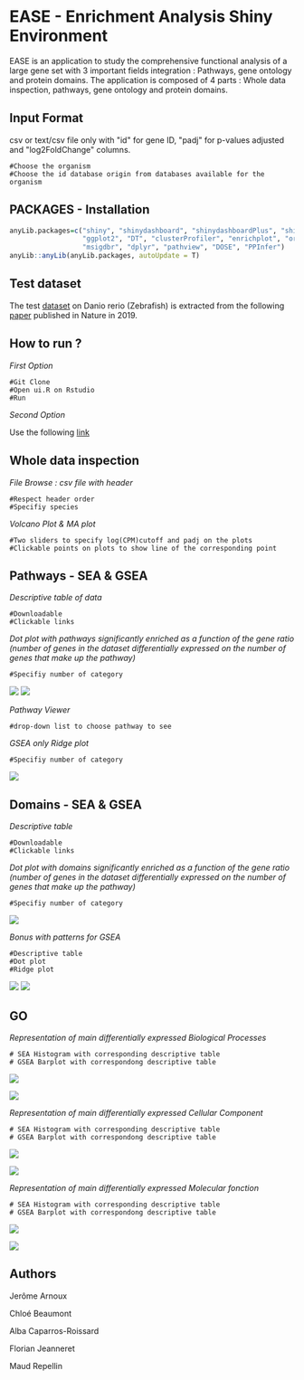 # EASE - Enrichment Analysis Shiny Environment

EASE is an application to study the comprehensive functional analysis of a large gene set with 3 important fields integration : Pathways, gene ontology and protein domains.
The application is composed of 4 parts : Whole data inspection, pathways, gene ontology and protein domains.


Input Format
---

csv or text/csv file only with "id" for gene ID, "padj" for p-values adjusted and "log2FoldChange" columns.

	#Choose the organism
	#Choose the id database origin from databases available for the organism 
	
PACKAGES - Installation
---

```R
anyLib.packages=c("shiny", "shinydashboard", "shinydashboardPlus", "shinycssloaders", "shinyalert", 
                  "ggplot2", "DT", "clusterProfiler", "enrichplot", "org.Dr.eg.db", "KEGG.db", "KEGGREST", 
                  "msigdbr", "dplyr", "pathview", "DOSE", "PPInfer")
anyLib::anyLib(anyLib.packages, autoUpdate = T)
```

Test dataset
---
The test [dataset](https://www.ncbi.nlm.nih.gov/geo/query/acc.cgi?acc=GSE129081) on Danio rerio (Zebrafish) is extracted from the following [paper](https://www.nature.com/articles/s41588-019-0475-y) published in Nature in 2019. 

How to run ?
---
*First Option*

	#Git Clone
	#Open ui.R on Rstudio
	#Run
	
*Second Option*

Use the following [link](https://jflorian.shinyapps.io/EASE/)


Whole data inspection
---


*File Browse : csv file with header*


	#Respect header order
	#Specifiy species


*Volcano Plot & MA plot*


	#Two sliders to specify log(CPM)cutoff and padj on the plots
	#Clickable points on plots to show line of the corresponding point


Pathways - SEA & GSEA
---

*Descriptive table of data*

	#Downloadable 
	#Clickable links



*Dot plot with pathways significantly enriched as a function of the gene ratio (number of genes in the dataset differentially expressed on the number of genes that make up the pathway)*

	#Specifiy number of category

![](./Images/Dot_Plot_SEA_Pathway.png)
![](./Images/Dot_Plot_GSEA_Pathway.png)


*Pathway Viewer*

	#drop-down list to choose pathway to see


*GSEA only Ridge plot*

	#Specifiy number of category


![](./Images/Ridge_Plot_GSEA_Pathway.png)



Domains - SEA & GSEA
---

*Descriptive table*

	#Downloadable 
	#Clickable links

*Dot plot with domains significantly enriched as a function of the gene ratio (number of genes in the dataset differentially expressed on the number of genes that make up the pathway)*

	#Specifiy number of category


![](./Images/Dot_Plot_SEA_Domain.png)


*Bonus with patterns for GSEA*

	#Descriptive table
	#Dot plot
	#Ridge plot

![](./Images/Dot_Plot_GSEA_Motif.png)
![](./Images/Ridge_Plot_GSEA_Motif.png)

GO 
---

*Representation of main differentially expressed Biological Processes*
	
	# SEA Histogram with corresponding descriptive table 
	# GSEA Barplot with correspondong descriptive table 

![](./Images/Hist_Biological_Process_SEA.png)

![](./Images/Barplot_Biological_Process_GSEA.png)



*Representation of main differentially expressed Cellular Component*

	# SEA Histogram with corresponding descriptive table 
	# GSEA Barplot with correspondong descriptive table

![](./Images/Hist_Cellular_Components_SEA.png)

![](./Images/Barplot_Cellular_Components_GSEA.png)



*Representation of main differentially expressed Molecular fonction*
	
	# SEA Histogram with corresponding descriptive table 
	# GSEA Barplot with correspondong descriptive table

![](./Images/Hist_Molecular_Function_SEA.png)

![](./Images/Barplot_Molecular_Function_GSEA.png)

## Authors

Jerôme Arnoux

Chloé Beaumont

Alba Caparros-Roissard

Florian Jeanneret

Maud Repellin


